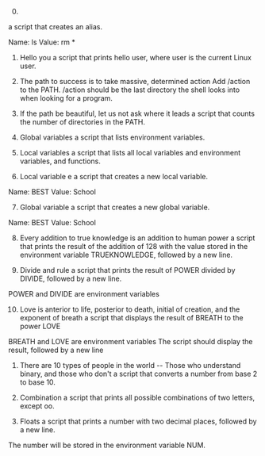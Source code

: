0. <o>
a script that creates an alias.

Name: ls
Value: rm *

1. Hello you
 a script that prints hello user, where user is the current Linux user.

2. The path to success is to take massive, determined action
Add /action to the PATH. /action should be the last directory the shell looks into when looking for a program.

3. If the path be beautiful, let us not ask where it leads
a script that counts the number of directories in the PATH.

4. Global variables
a script that lists environment variables.

5. Local variables
 a script that lists all local variables and environment variables, and functions.

6. Local variable
e a script that creates a new local variable.

Name: BEST
Value: School

7. Global variable
 a script that creates a new global variable.

Name: BEST
Value: School

8. Every addition to true knowledge is an addition to human power
 a script that prints the result of the addition of 128 with the value stored in the environment variable TRUEKNOWLEDGE, followed by a new line.

9. Divide and rule
a script that prints the result of POWER divided by DIVIDE, followed by a new line.

POWER and DIVIDE are environment variables

10. Love is anterior to life, posterior to death, initial of creation, and the exponent of breath
 a script that displays the result of BREATH to the power LOVE

BREATH and LOVE are environment variables
The script should display the result, followed by a new line

1. There are 10 types of people in the world -- Those who understand binary, and those who don't
 a script that converts a number from base 2 to base 10.

12. Combination
 a script that prints all possible combinations of two letters, except oo.

13. Floats
a script that prints a number with two decimal places, followed by a new line.

The number will be stored in the environment variable NUM.
